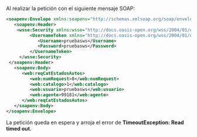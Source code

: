 Al realizar la petición con el siguiente mensaje SOAP:
```xml
<soapenv:Envelope xmlns:soapenv="http://schemas.xmlsoap.org/soap/envelope/" xmlns:web="http://webservices.zurich.com/">
   <soapenv:Header>
   	<wsse:Security xmlns:wsse="http://docs.oasis-open.org/wss/2004/01/oasis-200401-wss-wssecurity-secext-1.0.xsd">
         <UsernameToken xmlns="http://docs.oasis-open.org/wss/2004/01/oasis-200401-wss-wssecurity-secext-1.0.xsd">
            <Username>pruebasws</Username>
            <Password>pruebasws</Password> 
         </UsernameToken>
     </wsse:Security>
 </soapenv:Header>
   <soapenv:Body>
      <web:reqCatEstadosAutos>
         <web:numRequest>8</web:numRequest>
         <web:catalogo>1</web:catalogo>
         <web:usuario>pruebasws</web:usuario>
         <web:agente>99181</web:agente>
      </web:reqCatEstadosAutos>
   </soapenv:Body>
</soapenv:Envelope>
```
La petición queda en espera y arroja el error de **TimeoutException: Read timed out.**



